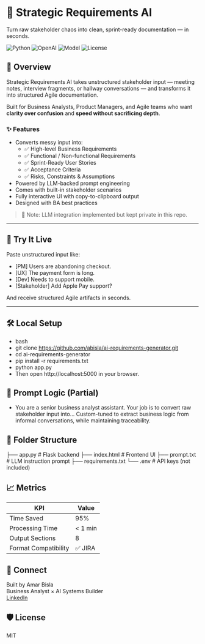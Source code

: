 # 🧠 Strategic Requirements AI

Turn raw stakeholder chaos into clean, sprint-ready documentation — in seconds.

![Python](https://img.shields.io/badge/Python-3.11-blue?logo=python&logoColor=white)
![OpenAI](https://img.shields.io/badge/OpenAI-API-purple?logo=openai&logoColor=white)
![Model](https://img.shields.io/badge/GPT--4-Enabled-8a2be2)
![License](https://img.shields.io/badge/License-MIT-brightgreen)

## 🚀 Overview

Strategic Requirements AI takes unstructured stakeholder input — meeting notes, interview fragments, or hallway conversations — and transforms it into structured Agile documentation.

Built for Business Analysts, Product Managers, and Agile teams who want **clarity over confusion** and **speed without sacrificing depth**.

### ✨ Features

- Converts messy input into:
  - ✅ High-level Business Requirements
  - ✅ Functional / Non-functional Requirements
  - ✅ Sprint-Ready User Stories
  - ✅ Acceptance Criteria
  - ✅ Risks, Constraints & Assumptions
- Powered by LLM-backed prompt engineering
- Comes with built-in stakeholder scenarios
- Fully interactive UI with copy-to-clipboard output
- Designed with BA best practices

> 🔐 Note: LLM integration implemented but kept private in this repo.


---

## 🧪 Try It Live

Paste unstructured input like:

- [PM] Users are abandoning checkout.
- [UX] The payment form is long.
- [Dev] Needs to support mobile.
- [Stakeholder] Add Apple Pay support?



And receive structured Agile artifacts in seconds.

---

## 🛠️ Local Setup

- bash
- git clone https://github.com/abisla/ai-requirements-generator.git
- cd ai-requirements-generator
- pip install -r requirements.txt
- python app.py
- Then open http://localhost:5000 in your browser.

## 🧠 Prompt Logic (Partial)
- You are a senior business analyst assistant. Your job is to convert raw stakeholder input into...
Custom-tuned to extract business logic from informal conversations, while maintaining traceability.

## 📂 Folder Structure

├── app.py # Flask backend
├── index.html # Frontend UI
├── prompt.txt # LLM instruction prompt
├── requirements.txt
└── .env # API keys (not included)



## 📈 Metrics

| KPI                 | Value     |
|---------------------|-----------|
| Time Saved          | 95%       |
| Processing Time     | < 1 min   |
| Output Sections     | 8         |
| Format Compatibility| ✅ JIRA   |

## 🤝 Connect

Built by Amar Bisla  
Business Analyst × AI Systems Builder  
[LinkedIn](https://www.linkedin.com/in/abisla)

## 🛡️ License
MIT
